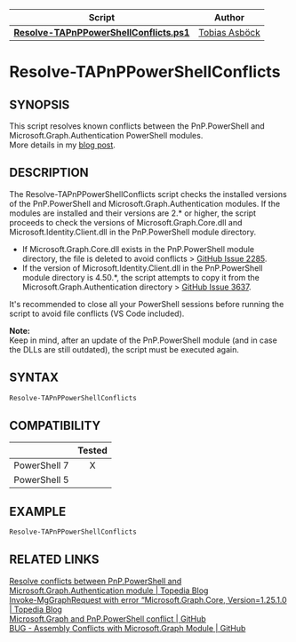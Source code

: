 | Script                                                      | Author       | 
| ------------------------------------------------------------ | ------------ | 
| **[Resolve-TAPnPPowerShellConflicts.ps1](/Scripts/Resolve-TAPnPPowerShellConflicts.ps1)** | [Tobias Asböck](https://www.linkedin.com/in/tobiasasboeck/)
# Resolve-TAPnPPowerShellConflicts

## SYNOPSIS
This script resolves known conflicts between the PnP.PowerShell and Microsoft.Graph.Authentication PowerShell modules.   
More details in my [blog post](https://blog-en.topedia.com/2024/04/fix-conflicts-between-pnppowershell-and-microsoftgraphauthentication-module). 

## DESCRIPTION
The Resolve-TAPnPPowerShellConflicts script checks the installed versions of the PnP.PowerShell and Microsoft.Graph.Authentication modules. 
If the modules are installed and their versions are 2.* or higher, the script proceeds to check the versions of Microsoft.Graph.Core.dll and Microsoft.Identity.Client.dll in the PnP.PowerShell module directory.
  - If Microsoft.Graph.Core.dll exists in the PnP.PowerShell module directory, the file is deleted to avoid conflicts > [GitHub Issue 2285](https://github.com/microsoftgraph/msgraph-sdk-powershell/issues/2285). 
  - If the version of Microsoft.Identity.Client.dll in the PnP.PowerShell module directory is 4.50.*, the script attempts to copy it from the Microsoft.Graph.Authentication directory > [GitHub Issue 3637](https://github.com/pnp/powershell/issues/3637).  

It's recommended to close all your PowerShell sessions before running the script to avoid file conflicts (VS Code included).   

**Note:**  
Keep in mind, after an update of the PnP.PowerShell module (and in case the DLLs are still outdated), the script must be executed again.

## SYNTAX

```powershell
Resolve-TAPnPPowerShellConflicts
```

## COMPATIBILITY
|              | Tested |
| :----------: | :----: |
| PowerShell 7 |   X    |
| PowerShell 5 |        |

## EXAMPLE
```powershell
Resolve-TAPnPPowerShellConflicts
```  

## RELATED LINKS

[Resolve conflicts between PnP.PowerShell and Microsoft.Graph.Authentication module | Topedia Blog](https://blog-en.topedia.com/2024/04/resolve-conflicts-between-pnppowershell-and-microsoftgraphauthentication-module)   
[Invoke-MgGraphRequest with error “Microsoft.Graph.Core, Version=1.25.1.0 | Topedia Blog](https://blog-en.topedia.com/2024/02/invoke-mggraphrequest-with-error-microsoft-graph-core-version-12510/)   
[Microsoft.Graph and PnP.PowerShell conflict | GitHub](https://github.com/microsoftgraph/msgraph-sdk-powershell/issues/2285)    
[BUG - Assembly Conflicts with Microsoft.Graph Module | GitHub](https://github.com/pnp/powershell/issues/3637)  